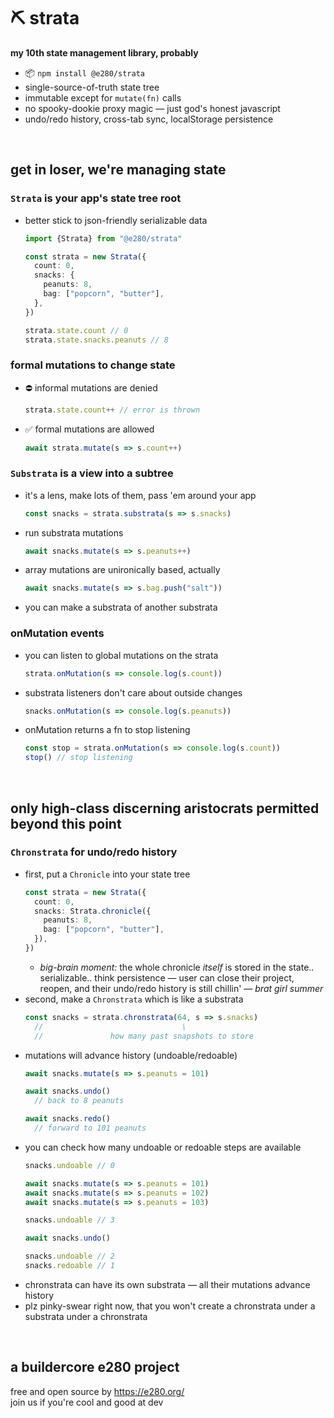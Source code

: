 
# ⛏️ strata

**my 10th state management library, probably**
- 📦 `npm install @e280/strata`
- single-source-of-truth state tree
- immutable except for `mutate(fn)` calls
- no spooky-dookie proxy magic — just god's honest javascript
- undo/redo history, cross-tab sync, localStorage persistence

<br/>

## get in loser, we're managing state

### `Strata` is your app's state tree root
- better stick to json-friendly serializable data
  ```ts
  import {Strata} from "@e280/strata"

  const strata = new Strata({
    count: 0,
    snacks: {
      peanuts: 8,
      bag: ["popcorn", "butter"],
    },
  })

  strata.state.count // 0
  strata.state.snacks.peanuts // 8
  ```

### formal mutations to change state
- ⛔ informal mutations are denied
  ```ts
  strata.state.count++ // error is thrown
  ```
- ✅ formal mutations are allowed
  ```ts
  await strata.mutate(s => s.count++)
  ```

### `Substrata` is a view into a subtree
- it's a lens, make lots of them, pass 'em around your app
  ```ts
  const snacks = strata.substrata(s => s.snacks)
  ```
- run substrata mutations
  ```ts
  await snacks.mutate(s => s.peanuts++)
  ```
- array mutations are unironically based, actually
  ```ts
  await snacks.mutate(s => s.bag.push("salt"))
  ```
- you can make a substrata of another substrata

### onMutation events
- you can listen to global mutations on the strata
  ```ts
  strata.onMutation(s => console.log(s.count))
  ```
- substrata listeners don't care about outside changes
  ```ts
  snacks.onMutation(s => console.log(s.peanuts))
  ```
- onMutation returns a fn to stop listening
  ```ts
  const stop = strata.onMutation(s => console.log(s.count))
  stop() // stop listening
  ```

<br/>

## only high-class discerning aristocrats permitted beyond this point

### `Chronstrata` for undo/redo history
- first, put a `Chronicle` into your state tree
  ```ts
  const strata = new Strata({
    count: 0,
    snacks: Strata.chronicle({
      peanuts: 8,
      bag: ["popcorn", "butter"],
    }),
  })
  ```
  - *big-brain moment:* the whole chronicle *itself* is stored in the state.. serializable.. think persistence — user can close their project, reopen, and their undo/redo history is still chillin' — *brat girl summer*
- second, make a `Chronstrata` which is like a substrata
  ```ts
  const snacks = strata.chronstrata(64, s => s.snacks)
    //                               \
    //               how many past snapshots to store
  ```
- mutations will advance history (undoable/redoable)
  ```ts
  await snacks.mutate(s => s.peanuts = 101)

  await snacks.undo()
    // back to 8 peanuts

  await snacks.redo()
    // forward to 101 peanuts
  ```
- you can check how many undoable or redoable steps are available
  ```ts
  snacks.undoable // 0

  await snacks.mutate(s => s.peanuts = 101)
  await snacks.mutate(s => s.peanuts = 102)
  await snacks.mutate(s => s.peanuts = 103)

  snacks.undoable // 3

  await snacks.undo()

  snacks.undoable // 2
  snacks.redoable // 1
  ```
- chronstrata can have its own substrata — all their mutations advance history
- plz pinky-swear right now, that you won't create a chronstrata under a substrata under a chronstrata

<br/>

## a buildercore e280 project
free and open source by https://e280.org/  
join us if you're cool and good at dev  

